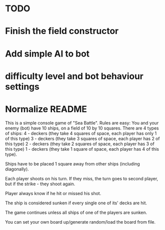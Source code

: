 # TODO
# Finish the field constructor
# Add simple AI to bot
# difficulty level and bot behaviour settings
# Normalize README



This is a simple console game of "Sea Battle".
Rules are easy:
You and your enemy (bot) have 10 ships, on a field of 10 by 10 squares.
There are 4 types of ships:
4 - deckers (they take 4 squares of space, each player has only 1 of this type)
3 - deckers (they take 3 squares of space, each player has 2 of this type)
2 - deckers (they take 2 squares of space, each player has 3 of this type)
1 - deckers (they take 1 square of space, each player has 4 of this type).

Ships have to be placed 1 square away from other ships (including diagonally).

Each player shoots on his turn. If they miss, the turn goes to second player, but if the strike - they shoot again.

Player always know if he hit or missed his shot.

The ship is considered sunken if every single one of its' decks are hit.

The game continues unless all ships of one of the players are sunken.

You can set your own board up/generate random/load the board from file.


